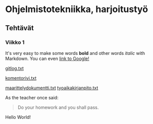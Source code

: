 # Ohjelmistotekniikka, harjoitustyö

## Tehtävät

### Viikko 1

It's very easy to make some words **bold** and other words *italic* with Markdown. You can even [link to Google!](http://google.com)

[gitlog.txt](https://github.com/eevis1/ot-harjoitustyo/blob/master/laskarit/viikko1/gitlog.txt)

[komentorivi.txt](https://github.com/eevis1/ot-harjoitustyo/blob/master/laskarit/viikko1/komentorivi.txt)


[maarittelydokumentti.txt](https://github.com/eevis1/ot-harjoitustyo/blob/master/dokumentaatio/maarittelydokumentti.txt)
[tyoaikakirjanpito.txt](https://github.com/eevis1/ot-harjoitustyo/blob/master/dokumentaatio/tyoaikakirjanpito.txt)

As the teacher once said:

> Do your homework
> and you shall pass.


Hello World!
